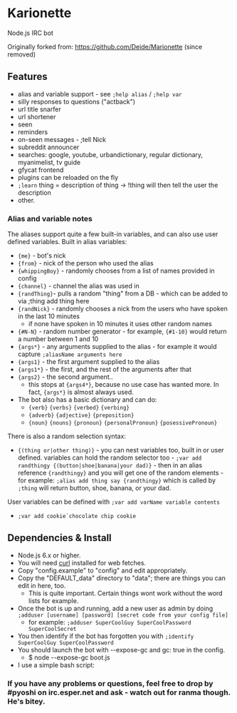 # Karionette

Node.js IRC bot

Originally forked from: https://github.com/Deide/Marionette (since removed)

## Features
* alias and variable support - see ```;help alias``` / ```;help var```
* silly responses to questions ("actback")
* url title snarfer
* url shortener
* seen
* reminders
* on-seen messages - ;tell Nick <message>
* subreddit announcer
* searches: google, youtube, urbandictionary, regular dictionary, myanimelist, tv guide
* gfycat frontend
* plugins can be reloaded on the fly
* ```;learn``` thing = description of thing -> !thing will then tell the user the description
* other.

### Alias and variable notes
The aliases support quite a few built-in variables, and can also use user defined variables.
Built in alias variables:

* ```{me}``` - bot's nick
* ```{from}``` - nick of the person who used the alias
* ```{whippingBoy}``` - randomly chooses from a list of names provided in config
* ```{channel}``` - channel the alias was used in
* ```{randThing}```- pulls a random "thing" from a DB - which can be added to via ;thing add thing here
* ```{randNick}``` - randomly chooses a nick from the users who have spoken in the last 10 minutes
  * if none have spoken in 10 minutes it uses other random names
* ```{#N-N}``` - random number generator - for example, ```{#1-10}``` would return a number between 1 and 10
* ```{args*}``` - any arguments supplied to the alias - for example it would capture ```;aliasName arguments here```
* ```{args1}``` - the first argument supplied to the alias
* ```{args1*}``` - the first, and the rest of the arguments after that
* ```{args2}``` - the second argument..
  * this stops at ```{args4*}```, because no use case has wanted more. In fact, ```{args*}``` is almost always used.
* The bot also has a basic dictionary and can do:
  * ```{verb}``` ```{verbs}``` ```{verbed}``` ```{verbing}```
  * ```{adverb}``` ```{adjective}``` ```{preposition}```
  * ```{noun}``` ```{nouns}``` ```{pronoun}``` ```{personalPronoun}``` ```{posessivePronoun}```

There is also a random selection syntax:

  * ```{(thing or|other thing)}``` - you can nest variables too, built in or user defined. variables can hold the random selector too - ```;var add randthingy {(button|shoe|banana|your dad)}``` - then in an alias reference ```{randthingy}``` and you will get one of the random elements - for example: ```;alias add thing say {randthingy}``` which is called by ```;thing``` will return button, shoe, banana, or your dad.

User variables can be defined with ```;var add varName variable contents```

* ```;var add cookie`chocolate chip cookie```

## Dependencies & Install

* Node.js 6.x or higher.
* You will need [curl](https://github.com/curl/curl) installed for web fetches.
* Copy "config.example" to "config" and edit appropriately.
* Copy the "DEFAULT_data" directory to "data"; there are things you can edit in here, too.
  * This is quite important. Certain things wont work without the word lists for example.
* Once the bot is up and running, add a new user as admin by doing ```;adduser [username] [password] [secret code from your config file]```
  * for example: ```;adduser SuperCoolGuy SuperCoolPassword SuperCoolSecret```
* You then identify if the bot has forgotten you with ```;identify SuperCoolGuy SuperCoolPassword```
* You should launch the bot with --expose-gc and gc: true in the config.
  * $ node --expose-gc boot.js
* I use a simple bash script:

### If you have any problems or questions, feel free to drop by #pyoshi on irc.esper.net and ask - watch out for ranma though. He's bitey.
